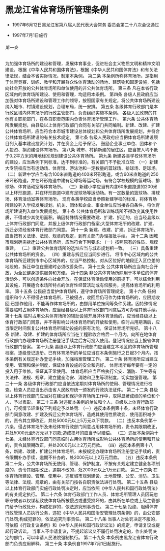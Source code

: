 # 黑龙江省体育场所管理条例

- 1997年6月12日黑龙江省第八届人民代表大会常务
  委员会第二十八次会议通过

- 1997年7月1日施行

<!-- INFO END -->

###### 第一条

为加强体育场所的建设和管理，发展体育事业，促进社会主义物质文明和精神文明建设，根据《中华人民共和国体育法》，根据《中华人民共和国体育法》和有关法律法规，结合本省实际情况，制定本条例。 第二条 本条例所称体育场所，是指用于体育竞赛、训练、教学和开展群众性体育活动的场地、建筑物和固定设施，包括向社会开放的公共体育场所和单位使用的非公共体育场所。 第三条 凡在本省行政区域内的体育场所建设、使用和管理，均适用本条例。 第四条 各级人民政府应当加强对体育场所建设和管理工作的领导，按照国家有关规定，将公共体育场所建设纳入城市、村镇建设规划，合理布局，统一安排。 第五条 各级体育行政部门是本行政区域内体育场所的行政主管部门，负责组织实施本条例。 各级人民政府的其他有关职能部门，在各自职责范围内负责体育场所管理工作。 第六条 公共体育场所发展规划，由县级以上体育行政部门会同有关部门共同编制。新建、改建、扩建公共体育场所，应当符合本市城市建设总体规划和公共体育场所发展规划，并符合公共体育场所建设的有关技术规定。 第七条 各级人民政府应当把体育场所建设项目列入基本建设投资计划，并在资金上给予保证。 鼓励企业事业单位、团体和个人投资、捐资建设体育场所。 第八条 城市、村镇新建的居住区，应当按人均不低于0.2平方米的用地标准规划建设公共体育场所。 第九条 新建各类学校体育场所的建设，应当条例下列标准，达不到标准的，有关部门不予批准立项: （一）新建大专院校应当有运动场、体育馆、游泳池和一定数量的篮球场、排球场、足球场。 （二）新建中学应当有含100米直跑道的400米环形跑道，或含60米直跑道的250米环形跑道，并在环形跑道中建有足球场等运动场，有符合学校规模的篮球场、排球场、体育活动室等体育场所。 （三）新建小学应当有内含60米直跑道的200米以上环形跑道，并在环形跑道中建有足球场等运动场。有一定数量的篮球场、排球场、体育活动室等体育场所。 现有各类学校应当参照新建学校的标准，将体育场所建设列入学校发展规划。机关、团体和企业、事业单位应当接各自条件，将体育场所建设列入单位发展规划。 第十条 公共体育场所和训练场所不得改变其使用性质，不得减少其使用面积。确因特殊情况需要改建、扩建、拆迁的，应当经县级以上体育行政部门同意，并报上级体育行政部门备案;大型体育场所的改建、扩建、拆迁必须经省体育行政部门同意。 第十一条 新建、改建、扩建、拆迁体育场所，应当按有关法律、法规、规章的规定，到有关部门办理报批手续。 第十二条 因城市规划确需拆迁公共体育场所，应当符合下列要求: （一）按照原有的性质、规模重建。 （二）重建公共体育场所的选址应当与城市规划相一致。 （三）具备重建公共体育场所的资金。 （四）重建与拆迁应当同步进行。 将市中心区域内的公共体育场所迁建到市中心区域外的，应当严格控制。对从区位好的地段迁入区位差的地段的，拆迁单位在重建时必须改善条件。 第十三条 公共体育场所应当向社会开放，为全民健身提供服务和方便。 第十四条 非公共体育场所除用于本单位的体育活动外，可以创造条件向社会开放。在保证体育活动使用的前提下，可以综合利用其设施，开展适合本场所特点的体育性经营活动或有偿服务，提高体育场所的利用率。 第十五条 公民应当爱护体育场所，遵守体育场所管理规定。 第十六条 任何组织和个人不得侵占体育场所，已被侵占，收回后仍可作为体育场所的，应限期收回;已挪作他用，不能再作体育场所的，由挪用单位按同等条件另建。因特殊情况需要临时占用体育场所，应当经县级以上体育行政部门同意后方可办理其他手续。 第十七条 临时占用公共体育场所的辅助设施开展非体育活动的，应当经县级以上体育行政部门同意，并不得影响公共体育场所的开放和使用。临时占用期满后，应当限定时间恢复公共体育场所辅助设施的原有功能，保证体育场所完好。 第十八条 新建、改建、扩建的体育场所应当在工程验收合格后一个月内，向所在地体育行政部门办理体育场所注册登记手续之后方可投入使用。登记情况应当上报省体育行政部门备案。 第十九条 县级以上体育行政部门应当建立本地区的体育场所管理档案，逐级登记造册。已有体育场所的单位应当在本条例施行之日起3个月内，按本条例有关规定补办登记手续，加强档案管理工作。 第二十条 体育场所应当建立使用、管理和保护制度，保证体育设施的安全和完好。 体育场所每年要有一定的投入用于维修，保证其正常使用。 体育场所应当严格执行公安、消防、卫生等有关法律、法规、规章，建立健全治安、消防和卫生等项制度，切实加强管理。 第二十一条 各级体育行政部门应当依法定期对体育场所的使用、管理情况进行检查。检查人员应当出示由省人民政府统一颁发的行政执法证件。 第二十二条 县级以上体育行政部门应当对在建设和保护体育场所工作中，取得显著成绩的单位和个人，予以表彰。 第二十三条 对违反本条例的单位和个人，县级以上体育行政部门，可视情节轻重按下列规定予以处罚: （一）违反本条例第十条，未经体育行政部门同意改建、扩建及拆迁公共体育场所，造成其使用性质改变、使用面积减少的，责令其立即改正，并处5000元以上5万元以下罚款。 （二）违反本条例第十六条，侵占体育场所及未经体育行政部门同意占用体育场所的，责令其限期改正，并处5000元至5万元以下罚款;造成损坏的应当予以赔偿。 （三）违反本条例第十七条，未经体育行政部门同意临时占用体育场所或影响公共体育场所的使用和开放的，责令其限期改正，并处2000元以上2万元罚款。 （四）违反本条例第十八条，新建、改建，扩建公共体育场所，未按规定办理体育场所注册登记手续的，责令限期补办手续，逾期不补办的，处2000元以上2万元罚款。 （五）违反本条例第二十条，公共体育场所无使用、管理、保护制度，不按有关规定建立健全各项制度的，责令其限期改正，逾期不改的，处2000元以上1万元罚款。 第二十四条 在体育场所建设、管理、使用中，违反城市规划建设、土地管理、公安、消防、卫生等法律、法规、规章的，由有关部门按各自职责依法进行处罚。 第二十五条 县级以上体育行政部门实施行政处罚决定时，应当依照《中华人民共和国行政处罚法》的有关规定执行。 第二十六条 体育行政部门工作人员、体育场所管理人员因玩忽职守或者以权谋私致使体育场所被侵占或遭受损坏的，由其所在单位或上级主管部门给予行政处分，构成犯罪的，依法追究刑事责任。 第二十七条 拒绝、阻碍体育行政管理人员执行公务，违犯《中华人民共和国治安管理处罚条例》的，由公安部门处罚;构成犯罪的，依法追究刑事责任。 第二十八条 当事人对处罚决定不服的，可依照《行政复议条例》和《中华人民共和国行政诉讼法》的规定，申请复议或提起行政诉讼。 当事人不申请复议，不提起诉讼又不履行处罚决定的，作出处罚决定的部门，可以申请人民法院强制执行。 第二十九条 本条例由黑龙江省体育行政部门负责应用解释。 第三十条 本条例自1997年7月1日起施行。
